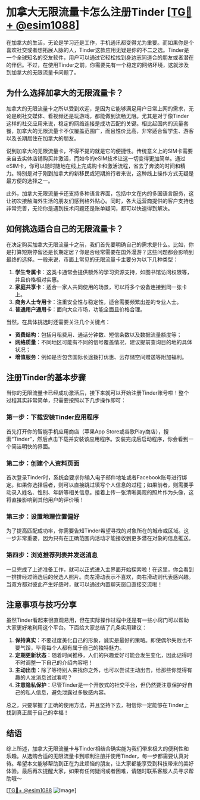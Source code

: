# 加拿大无限流量卡怎么注册Tinder [[TG💪+ @esim1088](https://t.me/s/esim1088)]

在加拿大的生活，无论是学习还是工作，手机通讯都变得尤为重要。而如果你是个喜欢社交或者想拓展人脉的人，Tinder这款应用无疑是你的不二之选。Tinder是一个全球知名的交友软件，用户可以通过它轻松找到身边志同道合的朋友或者潜在的伴侣。不过，在使用Tinder之前，你需要先有一个稳定的网络环境，这就涉及到加拿大的无限流量卡问题了。

## 为什么选择加拿大的无限流量卡？

加拿大的无限流量卡之所以受到欢迎，是因为它能够满足用户日常上网的需求，无论是刷社交媒体、看视频还是玩游戏，都能做到流畅无阻。尤其是对于像Tinder这样的社交应用来说，稳定的网络连接是成功匹配的关键。相比起国内的流量套餐，加拿大的无限流量卡不仅覆盖范围广，而且性价比高，非常适合留学生、游客以及长期居住在加拿大的朋友。

说到加拿大的无限流量卡，不得不提的就是它的便捷性。传统意义上的SIM卡需要亲自去实体店铺购买并激活，而如今的eSIM技术让这一切变得更加简单。通过eSIM卡，你可以随时随地在线上完成购卡和激活流程，省去了奔波的时间和精力。特别是对于刚到加拿大的新移民或短期旅行者来说，这种线上操作方式无疑是最方便的选择之一。

此外，加拿大无限流量卡还支持多种语言界面，包括中文在内的多国语言服务，这让初次接触海外生活的朋友们感到格外贴心。同时，各大运营商提供的客户支持也非常完善，无论你是遇到技术问题还是账单疑问，都可以快速得到解决。

## 如何挑选适合自己的无限流量卡？

在决定购买加拿大无限流量卡之前，我们首先要明确自己的需求是什么。比如，你是打算短期停留还是长期定居？你是否经常需要在国外漫游？这些问题都会影响到最终的选择。一般来说，市面上常见的无限流量卡主要分为以下几种类型：

1. **学生专属卡**：这类卡通常会提供额外的学习资源支持，如图书馆访问权限等，并且价格相对实惠。
2. **家庭共享卡**：适合一家人共同使用的场景，可以将多个设备连接到同一张卡上。
3. **商务人士专用卡**：注重安全性与稳定性，适合需要频繁出差的专业人士。
4. **普通用户通用卡**：面向大众市场，功能全面且价格合理。

当然，在具体挑选时还需要关注几个关键点：
- **资费结构**：包括月租费用、通话分钟数、短信条数以及数据流量额度等；
- **网络质量**：不同地区可能有不同的信号覆盖情况，建议提前查询目的地的具体状况；
- **增值服务**：例如是否包含国际长途拨打优惠、云存储空间赠送等附加福利。

## 注册Tinder的基本步骤

当你的无限流量卡已经成功激活后，接下来就可以开始注册Tinder账号啦！整个过程其实非常简单，只需要按照以下几步操作即可：

### 第一步：下载安装Tinder应用程序
首先打开你的智能手机应用商店（苹果App Store或谷歌Play商店），搜索“Tinder”，然后点击下载并安装该应用程序。安装完成后启动程序，你会看到一个简洁明快的界面。

### 第二步：创建个人资料页面
首次登录Tinder时，系统会要求你输入电子邮件地址或者Facebook账号进行绑定。如果你选择后者，则可以直接跳过填写个人信息的过程；如果前者，则需要手动录入姓名、性别、年龄等相关信息。接着上传一张清晰美观的照片作为头像，这将直接影响到其他用户的评价哦！

### 第三步：设置地理位置偏好
为了提高匹配成功率，你需要告知Tinder希望寻找的对象所在的城市或区域。这一步非常重要，因为只有在正确范围内活动才能接收到更多潜在对象的信息推送。

### 第四步：浏览推荐列表并发送消息
一旦完成了上述准备工作，就可以正式进入主界面开始探索啦！在这里，你会看到一排排经过筛选后的候选人照片。向左滑动表示不喜欢，向右滑动则代表感兴趣。当双方都对彼此产生好感时，就可以通过内置聊天窗口直接交流啦！

## 注意事项与技巧分享

虽然Tinder看起来很直观易用，但在实际操作过程中还是有一些小窍门可以帮助大家更好地利用这个平台。下面给大家总结了几条实用建议：

1. **保持真实**：不要过度美化自己的形象，诚实是最好的策略。即使偶尔失败也不要气馁，毕竟每个人都有属于自己的独特魅力。
2. **定期更新状态**：随着时间推移，人们的兴趣爱好可能会发生变化，因此记得时不时调整一下自己的介绍内容吧！
3. **主动出击**：除了等待别人来找你之外，也可以尝试主动出击，给那些你觉得有趣的人发消息试试看呢？
4. **注意隐私保护**：尽管Tinder是一个开放式的社交平台，但仍然要注意保护好自己的私人信息，避免泄露过多敏感内容。

总之，只要掌握了正确的使用方法，并且坚持下去，相信你一定能够在Tinder上找到真正属于自己的幸福！

## 结语

综上所述，加拿大无限流量卡与Tinder相结合确实能为我们带来极大的便利性和乐趣。从选购合适的无限流量卡到顺利注册并使用Tinder，每一步都需要认真对待。希望本文能够帮助到正在为此烦恼的朋友，让大家都能享受到科技带来的美好体验。最后再次提醒大家，如果有任何疑问或者困难，请随时联系客服人员寻求帮助哦～

[[TG💪+ @esim1088](https://t.me/s/esim1088) ![Image](https://i.postimg.cc/4NQfJmqS/Snipaste-2025-05-13-00-14-12.png)]